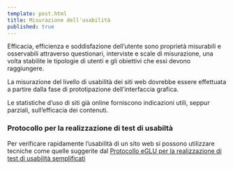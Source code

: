 ```yaml
---
template: post.html
title: Misurazione dell'usabilità
published: true
---
```

Efficacia, efficienza e soddisfazione dell’utente sono proprietà misurabili e osservabili attraverso questionari, interviste e scale di misurazione, una volta stabilite le tipologie di utenti e gli obiettivi che essi devono raggiungere.

La misurazione del livello di usabilità dei siti web dovrebbe essere effettuata a partire dalla fase di prototipazione dell’interfaccia grafica.

Le statistiche d’uso di siti già online forniscono indicazioni utili, seppur parziali, sull’efficacia dei contenuti.

### Protocollo per la realizzazione di test di usabiltà

Per verificare rapidamente l’usabilità di un sito web si possono utilizzare tecniche come quelle suggerite dal [Protocollo eGLU per la realizzazione di test di usabilità semplificati](http://www.funzionepubblica.gov.it/glu)
